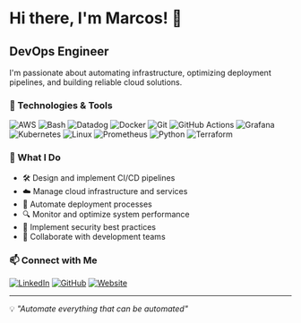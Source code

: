 # Hi there, I'm Marcos! 👋

## DevOps Engineer

I'm passionate about automating infrastructure, optimizing deployment pipelines, and building reliable cloud solutions.

### 🔧 Technologies & Tools

![AWS](https://img.shields.io/badge/-AWS-232F3E?style=flat-square&logo=amazon-aws&logoColor=white)
![Bash](https://img.shields.io/badge/-Bash-4EAA25?style=flat-square&logo=gnu-bash&logoColor=white)
![Datadog](https://img.shields.io/badge/-Datadog-632CA6?style=flat-square&logo=datadog&logoColor=white)
![Docker](https://img.shields.io/badge/-Docker-2496ED?style=flat-square&logo=docker&logoColor=white)
![Git](https://img.shields.io/badge/-Git-F05032?style=flat-square&logo=git&logoColor=white)
![GitHub Actions](https://img.shields.io/badge/-GitHub_Actions-2088FF?style=flat-square&logo=github-actions&logoColor=white)
![Grafana](https://img.shields.io/badge/-Grafana-F46800?style=flat-square&logo=grafana&logoColor=white)
![Kubernetes](https://img.shields.io/badge/-Kubernetes-326CE5?style=flat-square&logo=kubernetes&logoColor=white)
![Linux](https://img.shields.io/badge/-Linux-FCC624?style=flat-square&logo=linux&logoColor=black)
![Prometheus](https://img.shields.io/badge/-Prometheus-E6522C?style=flat-square&logo=prometheus&logoColor=white)
![Python](https://img.shields.io/badge/-Python-3776AB?style=flat-square&logo=python&logoColor=white)
![Terraform](https://img.shields.io/badge/-Terraform-623CE4?style=flat-square&logo=terraform&logoColor=white)

### 🚀 What I Do

- 🛠️ Design and implement CI/CD pipelines
- ☁️ Manage cloud infrastructure and services
- 🔄 Automate deployment processes
- 🔍 Monitor and optimize system performance
- 🔐 Implement security best practices
- 🤝 Collaborate with development teams

### 📫 Connect with Me

[![LinkedIn](https://img.shields.io/badge/-LinkedIn-0077B5?style=flat-square&logo=linkedin&logoColor=white)](https://www.linkedin.com/in/marcos-silvav/)
[![GitHub](https://img.shields.io/badge/-GitHub-181717?style=flat-square&logo=github&logoColor=white)](https://github.com/marcossv9)
[![Website](https://img.shields.io/badge/-Website-000000?style=flat-square&logo=about.me&logoColor=white)](https://marcos-silva.com)

---

💡 *"Automate everything that can be automated"*
